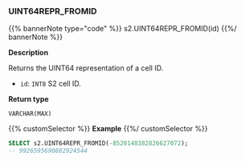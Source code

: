 ### UINT64REPR_FROMID

{{% bannerNote type="code" %}}
s2.UINT64REPR_FROMID(id)
{{%/ bannerNote %}}

**Description**

Returns the UINT64 representation of a cell ID.

* `id`: `INT8` S2 cell ID.

**Return type**

`VARCHAR(MAX)`

{{% customSelector %}}
**Example**
{{%/ customSelector %}}

```sql
SELECT s2.UINT64REPR_FROMID(-8520148382826627072);
-- 9926595690882924544
```
